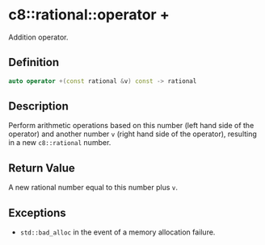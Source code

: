# c8::rational::operator + #

Addition operator.

## Definition ##

```cpp
auto operator +(const rational &v) const -> rational
```

## Description ##

Perform arithmetic operations based on this number (left hand side of the operator) and another number `v` (right hand side of the operator), resulting in a new `c8::rational` number.

## Return Value ##

A new rational number equal to this number plus `v`.

## Exceptions ##

* `std::bad_alloc` in the event of a memory allocation failure.

